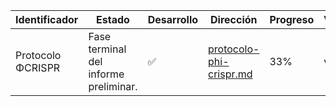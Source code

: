 |Identificador|Estado|Desarrollo|Dirección|Progreso|Versión|
|-|-|-|-|-|-|
|Protocolo ΦCRISPR|Fase terminal del informe preliminar.|✅|[protocolo-phi-crispr.md](https://github.com/EzeGamer135/Omega-Research-Labs/blob/main/Investigaciones/protocolo-phi-crispr.md)|33%|v0.21|
